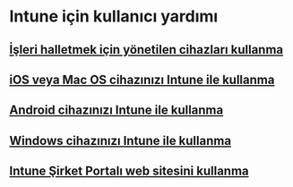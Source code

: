 # Intune için kullanıcı yardımı
## [İşleri halletmek için yönetilen cihazları kullanma](company-portal-frequently-asked-questions.md)
## [iOS veya Mac OS cihazınızı Intune ile kullanma](using-your-ios-or-macOS-device-with-intune.md)
## [Android cihazınızı Intune ile kullanma](using-your-android-device-with-intune.md)
## [Windows cihazınızı Intune ile kullanma](using-your-windows-device-with-intune.md)
## [Intune Şirket Portalı web sitesini kullanma](using-the-intune-company-portal-website.md)


<!--HONumber=Feb17_HO2-->


